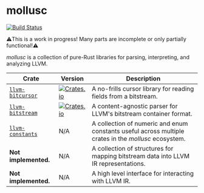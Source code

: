 mollusc
=======

[![Build Status](https://img.shields.io/github/workflow/status/woodruffw/mollusc/CI/main)](https://github.com/woodruffw/mollusc/actions?query=workflow%3ACI)

⚠️This is a work in progress! Many parts are incomplete or only partially functional!⚠️

*mollusc* is a collection of pure-Rust libraries for parsing, interpreting, and analyzing LLVM.

| Crate   | Version | Description |
| ------- | ------- | ----------- |
| [`llvm-bitcursor`](./llvm-bitcursor) | [![Crates.io](https://img.shields.io/crates/v/llvm-bitcursor)](https://crates.io/crates/llvm-bitcursor) | A no-frills cursor library for reading fields from a bitstream. |
| [`llvm-bitstream`](./llvm-bitstream) | [![Crates.io](https://img.shields.io/crates/v/llvm-bitstream)](https://crates.io/crates/llvm-bitstream) | A content-agnostic parser for LLVM's bitstream container format. |
| [`llvm-constants`](./llvm-constants) | N/A | A collection of numeric and enum constants useful across multiple crates in the *mollusc* ecosystem. |
| **Not implemented.** | N/A | A collection of structures for mapping bitstream data into LLVM IR representations. |
| **Not implemented.** | N/A | A high level interface for interacting with LLVM IR. |
